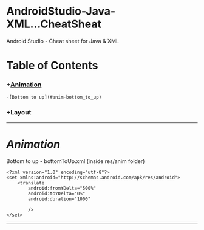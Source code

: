 # AndroidStudio-Java-XML...CheatSheat
Android Studio - Cheat sheet for Java &amp; XML

# Table of Contents

### +[Animation](#animation)  
    -[Bottom to up](#anim-bottom_to_up)
### +Layout

***
# <a href="animation"></a><em>Animation</em>   
<a href="anim-bottom_to_up"></a>Bottom to up - bottomToUp.xml (inside res/anim folder)  
````
<?xml version="1.0" encoding="utf-8"?>
<set xmlns:android="http://schemas.android.com/apk/res/android">
    <translate
        android:fromYDelta="500%"
        android:toYDelta="0%"
        android:duration="1000"

        />
</set>
```` 
***
